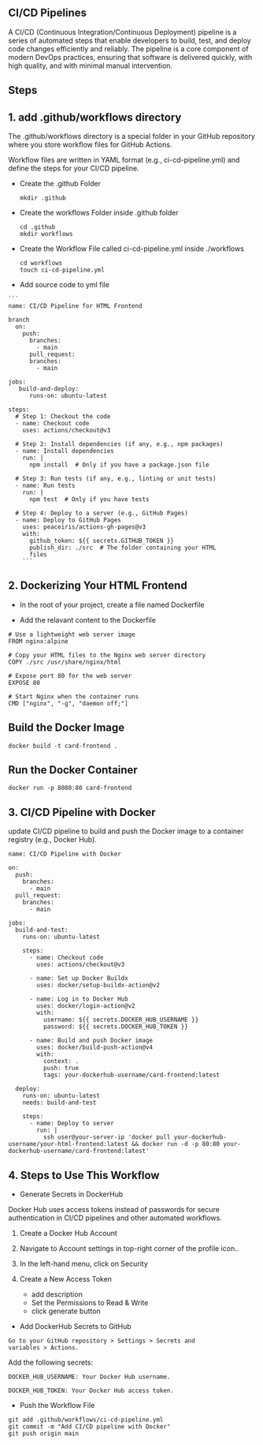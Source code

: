 ## CI/CD Pipelines 

A CI/CD (Continuous Integration/Continuous Deployment) pipeline is a series of automated steps that enable developers to build, test, and deploy code changes efficiently and reliably. The pipeline is a core component of modern DevOps practices, ensuring that software is delivered quickly, with high quality, and with minimal manual intervention.



## Steps 


## 1. add .github/workflows directory

The .github/workflows directory is a special folder in your GitHub repository where you store workflow files for GitHub Actions.

Workflow files are written in YAML format (e.g., ci-cd-pipeline.yml) and define the steps for your CI/CD pipeline.

   - Create the .github Folder
     ```
     mkdir .github
     ```

   - Create the workflows Folder inside .github folder
     ```
     cd .github
     mkdir workflows
     ```

   - Create the Workflow File called ci-cd-pipeline.yml inside 
     ./workflows
     ```
     cd workflows
     touch ci-cd-pipeline.yml
      ```
   
   - Add source code to yml file
      
    ```
    name: CI/CD Pipeline for HTML Frontend

    branch
      on:
        push:
          branches:
            - main
          pull_request:
          branches:
            - main

    jobs:
       build-and-deploy:
          runs-on: ubuntu-latest 

    steps:
      # Step 1: Checkout the code
      - name: Checkout code
        uses: actions/checkout@v3

      # Step 2: Install dependencies (if any, e.g., npm packages)
      - name: Install dependencies
        run: |
          npm install  # Only if you have a package.json file

      # Step 3: Run tests (if any, e.g., linting or unit tests)
      - name: Run tests
        run: |
          npm test  # Only if you have tests

      # Step 4: Deploy to a server (e.g., GitHub Pages)
      - name: Deploy to GitHub Pages
        uses: peaceiris/actions-gh-pages@v3
        with:
          github_token: ${{ secrets.GITHUB_TOKEN }}
          publish_dir: ./src  # The folder containing your HTML 
          files
        ```  



## 2. Dockerizing Your HTML Frontend

   - In the root of your project, create a file named Dockerfile

   - Add the relavant content to the Dockerfile


```
# Use a lightweight web server image
FROM nginx:alpine

# Copy your HTML files to the Nginx web server directory
COPY ./src /usr/share/nginx/html

# Expose port 80 for the web server
EXPOSE 80

# Start Nginx when the container runs
CMD ["nginx", "-g", "daemon off;"]
```


## Build the Docker Image

```
docker build -t card-frontend .
```


## Run the Docker Container

```
docker run -p 8080:80 card-frontend
```

##  3. CI/CD Pipeline with Docker

update CI/CD pipeline to build and push the Docker image to a container registry (e.g., Docker Hub).


```
name: CI/CD Pipeline with Docker

on:
  push:
    branches:
      - main
  pull_request:
    branches:
      - main

jobs:
  build-and-test:
    runs-on: ubuntu-latest

    steps:
      - name: Checkout code
        uses: actions/checkout@v3

      - name: Set up Docker Buildx
        uses: docker/setup-buildx-action@v2

      - name: Log in to Docker Hub
        uses: docker/login-action@v2
        with:
          username: ${{ secrets.DOCKER_HUB_USERNAME }}
          password: ${{ secrets.DOCKER_HUB_TOKEN }}

      - name: Build and push Docker image
        uses: docker/build-push-action@v4
        with:
          context: .
          push: true
          tags: your-dockerhub-username/card-frontend:latest

  deploy:
    runs-on: ubuntu-latest
    needs: build-and-test

    steps:
      - name: Deploy to server
        run: |
          ssh user@your-server-ip 'docker pull your-dockerhub-username/your-html-frontend:latest && docker run -d -p 80:80 your-dockerhub-username/card-frontend:latest'
```



## 4. Steps to Use This Workflow
   
   - Generate Secrets in DockerHub


  Docker Hub uses access tokens instead of passwords for secure 
  authentication in CI/CD pipelines and other automated 
  workflows.

  1. Create a Docker Hub Account

  2. Navigate to Account settings in top-right corner of the 
       profile icon..

  3. In the left-hand menu, click on Security

  4. Create a New Access Token

      - add description
      - Set the Permissions to Read & Write
      - click generate button


   - Add DockerHub Secrets to GitHub

   ```
   Go to your GitHub repository > Settings > Secrets and 
   variables > Actions.
   ```
   
  Add the following secrets:

   ```
   DOCKER_HUB_USERNAME: Your Docker Hub username.

   DOCKER_HUB_TOKEN: Your Docker Hub access token.
   ```


   - Push the Workflow File

   ```
   git add .github/workflows/ci-cd-pipeline.yml
   git commit -m "Add CI/CD pipeline with Docker"
   git push origin main
   ```